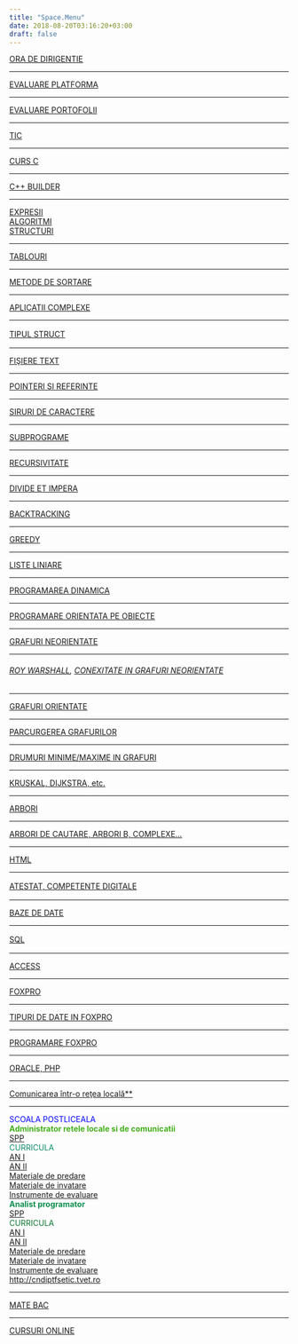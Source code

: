 ```yaml
---
title: "Space.Menu"
date: 2018-08-20T03:16:20+03:00
draft: false
---
```


<html>
  <body>
    <div class="wiki" id="content_view" style="display: block;">
<span class="wiki_link_ext"><a class="wiki_link" href="ORA%20DE%20DIRIGENTIE.html#http://localhost/Login2.aspx?loginRedirect=%2fdefault.aspx">ORA DE DIRIGENTIE</a></span><br />
<hr />
<a class="wiki_link" href="EVALUARE%20PLATFORMA%20WIKI.html">EVALUARE PLATFORMA</a><br />
<hr />
<a class="wiki_link" href="EVALUARE%20PORTOFOLII.html">EVALUARE PORTOFOLII</a><br />
<hr />
<a class="wiki_link" href="FISE%20DE%20LUCRU.html">TIC</a><br />
<hr />
<span class="wiki_link_ext"><a class="wiki_link" href="CURS%20C.html">CURS C</a></span><br />
<hr />
<a class="wiki_link" href="C%20BUILDER.html">C++ BUILDER</a><br />
<hr />
<a class="wiki_link" href="EXPRESII.html">EXPRESII</a><br />
<a class="wiki_link" href="ALGORITMI.html">ALGORITMI</a><br />
<a class="wiki_link" href="STRUCTURI.html">STRUCTURI</a><br />
<hr />
<a class="wiki_link" href="TABLOURI.html">TABLOURI</a><br />
<hr />
<a class="wiki_link" href="METODE%20DE%20SORTARE.html">METODE DE SORTARE</a><br />
<hr />
<a class="wiki_link" href="APLICATII%20COMPLEXE.html">APLICATII COMPLEXE</a><br />
<hr />
<span style="line-height: 1.5;"><a class="wiki_link" href="TIPUL%20STRUCT.html">TIPUL STRUCT</a></span><br />
<hr />
<a class="wiki_link" href="FI%C5%9EIERE%20TEXT.html">FIŞIERE TEXT</a><br />
<hr />
<a class="wiki_link" href="POINTERI%20SI%20REFERINTE.html">POINTERI SI REFERINTE</a><br />
<hr />
<a class="wiki_link" href="SIRURI%20DE%20CARACTERE.html">SIRURI DE CARACTERE</a><br />
<hr />
<a class="wiki_link" href="SUBPROGRAME.html">SUBPROGRAME</a><br />
<hr />
<a class="wiki_link" href="RECURSIVITATE.html">RECURSIVITATE</a><br />
<hr />
<a class="wiki_link" href="DIVIDE%20ET%20IMPERA.html">DIVIDE ET IMPERA</a><br />
<hr />
<a class="wiki_link" href="BACKTRACKING.html">BACKTRACKING</a><br />
<hr />
<a class="wiki_link" href="GREEDY.html">GREEDY</a><br />
<hr />
<span class="wiki_link_new"><a class="wiki_link" href="LISTE%20LINIARE.html">LISTE LINIARE</a></span><br />
<hr />
<a class="wiki_link" href="PROGRAMAREA%20DINAMICA.html">PROGRAMAREA DINAMICA</a><br />
<hr />
<a class="wiki_link" href="PROGRAMARE%20ORIENTATA%20PE%20OBIECTE.html">PROGRAMARE ORIENTATA PE OBIECTE</a><br />
<hr />
<a class="wiki_link" href="GRAFURI%20NEORIENTATE.html">GRAFURI NEORIENTATE</a><br />
<hr />
<h6><a class="wiki_link" href="CONEXITATE%20IN%20GRAFURI%20NEORIENTATE.html">ROY WARSHALL</a>, <a class="wiki_link" href="CONEXITATE%20IN%20GRAFURI%20NEORIENTATE.html">CONEXITATE IN GRAFURI NEORIENTATE</a></h6>
 <hr />
<a class="wiki_link" href="GRAFURI%20ORIENTATE.html">GRAFURI ORIENTATE</a><br />
<hr />
<a class="wiki_link" href="PARCURGEREA%20GRAFURILOR.html">PARCURGEREA GRAFURILOR</a><br />
<hr />
<a class="wiki_link" href="INFOSCIENCE%20-%20ALGORITMI.html">DRUMURI MINIME/MAXIME IN GRAFURI</a><br />
<hr />
<a class="wiki_link" href="ROY%20WARSHALL%2C%20KRUSKAL%2C%20DIJKSTRA%2C%20etc..html"> KRUSKAL, DIJKSTRA, etc.</a><br />
<hr />
<a class="wiki_link" href="ARBORI.html">ARBORI</a><br />
<hr />
<a class="wiki_link" href="ARBORI%20DE%20CAUTARE.html">ARBORI DE CAUTARE, ARBORI B, COMPLEXE...</a><br />
<hr />
<a class="wiki_link" href="HTML.html">HTML</a><br />
<hr />
<span style="line-height: 1.5;"><a class="wiki_link" href="SUBIECTE%20ATESTAT.html">ATESTAT, COMPETENTE DIGITALE</a></span><br />
<hr />
<a class="wiki_link" href="BAZE%20DE%20DATE.html">BAZE DE DATE</a><br />
<hr />
<span style="line-height: 1.5;"><a class="wiki_link" href="SQL.html">SQL</a></span><br />
<hr />
<span class="wiki_link_ext"><a class="wiki_link" href="ACCESS.html">ACCESS</a></span><br />
<hr />
<a class="wiki_link" href="FOXPRO.html">FOXPRO</a><br />
<hr />
<a class="wiki_link" href="TIPURI%20DE%20DATE%20IN%20FOXPRO.html">TIPURI DE DATE IN FOXPRO</a><br />
<hr />
<a class="wiki_link" href="PROGRAMARE%20FOXPRO.html">PROGRAMARE FOXPRO</a><br />
<hr />
<a class="wiki_link" href="ORACLE.html">ORACLE, PHP</a><br />
<hr />
<span style="color: #0002ff;"><a class="wiki_link" href="Comunicarea%20%C3%AEntr-o%20re%C5%A3ea%20local%C4%83.html">Comunicarea într-o reţea locală**</a></span><br />
<hr />
<span style="color: #0002ff;">SCOALA POSTLICEALA</span><br />
<strong><span style="color: #43af1a;">Administrator retele locale si de comunicatii</span></strong><br />
<span style="color: #0b5122;"> <a href="/files/SPP_Nivel%203%20avansat_Administrator%20retele%20locale%20si%20de%20comunicatii.doc">SPP</a></span><br />
<span style="color: #0d8c65;"> CURRICULA</span><br />
<span style="color: #0002ff;"> <a href="/files/CRR_NI-1.DOC"> AN I</a></span><br />
<span style="color: #0002ff;"> <a href="/files/CRR_NI-2.DOC"> AN II</a></span><br />
<span style="color: #0002ff;"><a class="wiki_link_ext" href="http://cndiptfsetic.tvet.ro/index.php/rezultate/4" rel="nofollow">Materiale de predare</a></span><br />
<span style="color: #0002ff;"><a class="wiki_link_ext" href="http://cndiptfsetic.tvet.ro/index.php/rezultate/5" rel="nofollow">Materiale de invatare</a></span><br />
<span style="color: #0002ff;"><a href="/files/7.Administrator%20retele%20locale%20si%20de%20comunicatii.final.doc">Instrumente de evaluare</a></span><br />
<strong><span style="color: #0e8e4f;"> Analist programator</span></strong><br />
<a href="/files/SPP_Nivel%203%20avansat_Analist%20programator.doc">SPP</a><br />
<span style="color: #0b7630;">CURRICULA</span><br />
<span style="color: #0002ff;"> <a href="/files/CRR_Nivel%203%20avansat_anul%20I_Analist%20programator.doc"> AN I</a></span><br />
<a href="/files/CRR_Nivel%203%20avansat_anul%20II_Analist%20programator.doc">AN II</a><br />
<a class="wiki_link_ext" href="http://cndiptfsetic.tvet.ro/index.php/rezultate/4" rel="nofollow">Materiale de predare</a><br />
<a class="wiki_link_ext" href="http://cndiptfsetic.tvet.ro/mi_online/" rel="nofollow">Materiale de invatare</a><br />
<a href="/files/2.Analist%20programator.final.doc">Instrumente de evaluare</a><br />
<a class="wiki_link_ext" href="http://cndiptfsetic.tvet.ro" rel="nofollow">http://cndiptfsetic.tvet.ro</a><br />
<hr />
<a class="wiki_link" href="MATE%20BAC.html">MATE BAC</a><br />
<hr />
<a class="wiki_link_ext" href="http://cndiptfsetic.tvet.ro/mi_online/" rel="nofollow">CURSURI ONLINE</a>
    </div>
  </body>
</html>
